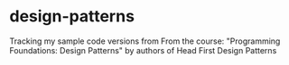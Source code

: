 # design-patterns

Tracking my sample code versions from From the course: "Programming Foundations: Design Patterns" by authors of Head First Design Patterns
